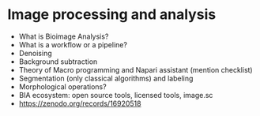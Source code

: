 # Image processing and analysis

- What is Bioimage Analysis?
- What is a workflow or a pipeline?
- Denoising 
- Background subtraction
- Theory of Macro programming and Napari assistant (mention checklist)
- Segmentation (only classical algorithms) and labeling
- Morphological operations?
- BIA ecosystem: open source tools, licensed tools, image.sc
- https://zenodo.org/records/16920518
